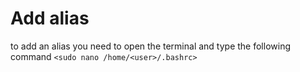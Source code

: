 # Add alias 

to add an alias you need to open the terminal and type the following command
`<sudo nano /home/<user>/.bashrc>`
